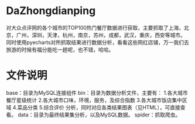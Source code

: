 # DaZhongdianping
对大众点评网的各个城市的TOP100热门餐厅数据进行获取，主要抓取了上海，北京，广州，深圳，天津，杭州，南京，苏州，成都，武汉，重庆，西安等城市。
同时使用pyecharts对所抓取结果进行数据分析，看看这些网红店铺，万一我们去旅游的时候有福分能吃一趟呢，也不错，哈哈。
# 文件说明
base：目录为MySQL连接组件
bin：目录为数据分析文件，主要有：
1.各大城市餐厅星级统计
2.各大城市口味，环境，服务，及综合指数
3.各大城市饭店集中区域
4.菜品分类
5.综合评价
分析，同时对应各类结果图表（见HTML），可直接查看。
data：目录为最终结果集分析，以及MySQL数据。
spider：抓取爬虫。
